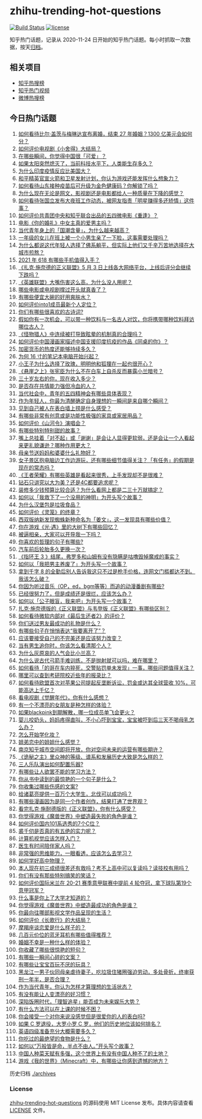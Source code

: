 # zhihu-trending-hot-questions

[![Build Status](https://github.com/justjavac/zhihu-trending-hot-questions/workflows/ci/badge.svg?branch=master)](https://github.com/justjavac/zhihu-trending-hot-questions/actions)
[![license](https://img.shields.io/github/license/justjavac/zhihu-trending-hot-questions)](https://github.com/justjavac/zhihu-trending-hot-questions/blob/master/LICENSE)

知乎热门话题，记录从 2020-11-24 日开始的知乎热门话题。每小时抓取一次数据，按天[归档](./archives)。

## 相关项目

- [知乎热搜榜](https://github.com/justjavac/zhihu-trending-top-search)
- [知乎热门视频](https://github.com/justjavac/zhihu-trending-hot-video)
- [微博热搜榜](https://github.com/justjavac/weibo-trending-hot-search)

## 今日热门话题

<!-- BEGIN -->
<!-- 最后更新时间 Tue May 04 2021 14:01:54 GMT+0800 (China Standard Time) -->

1. [如何看待比尔·盖茨与梅琳达宣布离婚，结束 27 年婚姻？1300
   亿美元会如何分？](https://www.zhihu.com/question/457737040)
2. [如何评价电视剧《小舍得》大结局？](https://www.zhihu.com/question/457690005)
3. [在哪些瞬间，你觉得中国很「可爱」？](https://www.zhihu.com/question/455857255)
4. [如果太阳突然熄灭了，当前科技水平下，人类能生存多久？](https://www.zhihu.com/question/399868816)
5. [为什么印度疫情反应比美国大？](https://www.zhihu.com/question/456804640)
6. [和平精英官宣火箭和卫星发射计划，你认为游戏还能发挥什么想象力？](https://www.zhihu.com/question/457592519)
7. [如何看待山东接种疫苗后可升级为金色健康码？你解锁了吗？](https://www.zhihu.com/question/457670626)
8. [为什么现在无论是网文，影视剧还是电影都给人一种质量在下降的感觉？](https://www.zhihu.com/question/457535894)
9. [如何看待张国立发布大夜班工作动态，被网友指责「明星赚得多还矫情」这件事？](https://www.zhihu.com/question/457625710)
10. [如何评价共青团中央和知乎联合出品的五四微电影《重逢》？](https://www.zhihu.com/question/457512856)
11. [电影《你的婚礼》中女主真的爱男主吗？](https://www.zhihu.com/question/457361837)
12. [当代青年身上的「国潮含量」，为什么越来越高？](https://www.zhihu.com/question/457690066)
13. [一年级的女儿在班上被一个小男生亲了一下脸，这事需要处理吗？](https://www.zhihu.com/question/449615832)
14. [为什么都说这代年轻人选择了佛系躺平，但实际上他们又千辛万苦地选择在大城市煎熬？](https://www.zhihu.com/question/457670118)
15. [2021 年 618 有哪些手机值得入手？](https://www.zhihu.com/question/457255298)
16. [《扎克·施奈德的正义联盟》5 月 3
    日上线各大网络平台，上线后评分会继续下跌吗？](https://www.zhihu.com/question/457626472)
17. [《英雄联盟》大嘴伤害这么高，为什么没人用呢？](https://www.zhihu.com/question/457142246)
18. [哪些电影或电视剧撑过开头就真香了？](https://www.zhihu.com/question/449504220)
19. [有哪些便宜大碗的好用爽肤水？](https://www.zhihu.com/question/35463549)
20. [如何评价into1成员最新个人定位？](https://www.zhihu.com/question/457263016)
21. [你们有哪些很喜欢的古诗词?](https://www.zhihu.com/question/327606978)
22. [假如你有一次机会，可以带一种饮料与一名古人对饮，你将携带哪种饮料拜访哪位古人？](https://www.zhihu.com/question/457665322)
23. [《怪物猎人》中连续被打导致眩晕的机制真的合理吗？](https://www.zhihu.com/question/457522634)
24. [如何评价中国漫画家描述中国支援印度抗疫的作品《同桌的你》？](https://www.zhihu.com/question/457620550)
25. [加密货币的热度还能够持续多久？](https://www.zhihu.com/question/454117805)
26. [为何 16 寸的笔记本电脑开始兴起？](https://www.zhihu.com/question/456973925)
27. [小王子为什么选择了玫瑰，明明他和狐狸在一起也很开心？](https://www.zhihu.com/question/353104840)
28. [《悬崖之上》张宪臣为什么不在白车上自杀反而暴露小兰暗号？](https://www.zhihu.com/question/457341025)
29. [三十岁左右的你，现在收入多少？](https://www.zhihu.com/question/310923691)
30. [是否存在共情能力强但冷血的人？](https://www.zhihu.com/question/267512045)
31. [当代社会中，青年的五四精神会有哪些具体表现？](https://www.zhihu.com/question/457145137)
32. [作为年轻人，你最为清醒确定自身理想的一瞬间是来自哪个瞬间？](https://www.zhihu.com/question/457149789)
33. [见到自己被人在表白墙上捞是什么感受？](https://www.zhihu.com/question/426184407)
34. [有哪些非常有创意或是功能性极强的家具或家居用品？](https://www.zhihu.com/question/22970316)
35. [如何评价《山河令》演唱会？](https://www.zhihu.com/question/457706665)
36. [有哪些特别特别甜的故事？](https://www.zhihu.com/question/417468331)
37. [嘴上总挂着「对不起」或「谢谢」是会让人显得更软弱，还是会让一个人看起来更礼貌谦逊？哪种作用更大？](https://www.zhihu.com/question/25052958)
38. [母亲节送妈妈和婆婆什么礼物好？](https://www.zhihu.com/question/276253230)
39. [女子景区抱电脑边工作边游玩，还有哪些细节值得关注？「有任务」的假期是现在的常态吗？](https://www.zhihu.com/question/457540899)
40. [《王者荣耀》有哪些英雄是看起来很秀，上手发现却不是很难？](https://www.zhihu.com/question/456199987)
41. [钻石只讲究以大为美？还是4C都要追求呢？](https://www.zhihu.com/question/446458723)
42. [装修多少钱预算比较合适？为什么看网上都是二三十万就搞定？](https://www.zhihu.com/question/441287480)
43. [如何以「我救下了一个没用的神明」为开头写个故事？](https://www.zhihu.com/question/444751348)
44. [为什么汉堡包是垃圾食品？](https://www.zhihu.com/question/382868803)
45. [如何评价《灵笼》的终章？](https://www.zhihu.com/question/457072944)
46. [西双版纳新发现蜘蛛新种命名为「姜文」，这一发现具有哪些价值？](https://www.zhihu.com/question/457371552)
47. [你在游戏《光·遇》里的大树下有哪些回忆？](https://www.zhihu.com/question/457409229)
48. [被逼相亲，大家可以开导我一下吗？](https://www.zhihu.com/question/457592442)
49. [你喜欢的哲理的句子有哪些?](https://www.zhihu.com/question/431496102)
50. [汽车前后轮胎多久更换一次？](https://www.zhihu.com/question/313262320)
51. [《指环王 3
    》结尾，弗罗多和山姆有没有隐瞒是咕噜毁掉魔戒的事实？](https://www.zhihu.com/question/457495969)
52. [如何以「我把男主养废了」为开头写一个故事？](https://www.zhihu.com/question/437462244)
53. [拿到千字 8
    的全勤后别人告诉我这只不过是枪手价格，连网文门槛都达不到。我该怎么破？](https://www.zhihu.com/question/457647042)
54. [你因为听过音乐（OP，ed，bgm等等）而追的动漫番剧有哪些?](https://www.zhihu.com/question/456640204)
55. [已经很努力了，但是成绩还是很烂，应该怎么办？](https://www.zhihu.com/question/455175745)
56. [如何以「公子眼盲，我来吧」为开头写一个故事？](https://www.zhihu.com/question/442710328)
57. [扎克·施奈德版的《正义联盟》与韦登版《正义联盟》有哪些区别？](https://www.zhihu.com/question/449872864)
58. [如何看待微软内部对《最后生还者2》的评价？](https://www.zhihu.com/question/457639452)
59. [你们送过男友最成功的礼物是什么？](https://www.zhihu.com/question/25865753)
60. [有哪些句子在悄悄表达“我要离开了”？](https://www.zhihu.com/question/440637432)
61. [应该要接受自己的不完美还是应该努力改变？](https://www.zhihu.com/question/278953449)
62. [当有男生追你时，你该怎么看清那个人？](https://www.zhihu.com/question/342163331)
63. [为什么灰原哀的人气会比小兰高？](https://www.zhihu.com/question/382637152)
64. [为什么说古代弓箭手难训练，不是抛射就可以吗，难在哪里？](https://www.zhihu.com/question/349584247)
65. [如何看待「的哥在车内猝死，交警贴罚单未发现」一事，哪些问题值得关注？](https://www.zhihu.com/question/457613358)
66. [哪里可以查到考研院校近些年的报录比？](https://www.zhihu.com/question/367173234)
67. [如何看待欧盟首次对苹果公司提起反垄断诉讼，罚金或达其全球营收
    10%，可能高达上千亿？](https://www.zhihu.com/question/457427264)
68. [看电视剧《觉醒年代》，你有什么感想？](https://www.zhihu.com/question/450120675)
69. [有一个不漂亮的女朋友是种怎样的体验？](https://www.zhihu.com/question/27433657)
70. [如果blackpink到期解散，哪一位成员单飞会更火？](https://www.zhihu.com/question/455213754)
71. [婴儿咬奶头，妈妈疼得直叫，不小心吓到宝宝，宝宝被吓到后三天不喝母乳怎么办？](https://www.zhihu.com/question/455850698)
72. [怎么开始学化妆？](https://www.zhihu.com/question/302940225)
73. [姐弟恋中的姐姐什么感觉？](https://www.zhihu.com/question/451689518)
74. [南京知乎城市空间即将开放，你对空间未来的运营有哪些期许？](https://www.zhihu.com/question/455930944)
75. [《诡秘之主》里众神的等级、谱系和发展历史大致是怎么样的？](https://www.zhihu.com/question/344358183)
76. [三人乐队演出如何配置乐器?](https://www.zhihu.com/question/453577415)
77. [有哪些让人欲罢不能的学习方法？](https://www.zhihu.com/question/30178891)
78. [你从书中读到的最惊艳的一个句子是什么？](https://www.zhihu.com/question/456541633)
79. [你收集过哪些伤感的文案?](https://www.zhihu.com/question/450594854)
80. [给诸葛亮提供一百万个大学生，北伐可以成功吗？](https://www.zhihu.com/question/443277138)
81. [有哪些漫画因为是同一个作者创作，结果打通了世界观？](https://www.zhihu.com/question/437451134)
82. [看完扎克·施耐德版的《正义联盟》，你有什么感受？](https://www.zhihu.com/question/450085688)
83. [你觉得游戏《魔兽世界》中塑造最失败的角色是谁？](https://www.zhihu.com/question/456498770)
84. [如何评价国内101系选秀的7个C位？](https://www.zhihu.com/question/456871781)
85. [裘千仞是否真的有五绝的实力呢？](https://www.zhihu.com/question/457477701)
86. [计算机视觉应该怎样入门？](https://www.zhihu.com/question/23902574)
87. [医生有时间陪伴家人吗？](https://www.zhihu.com/question/307677298)
88. [非常强的思维能力，一眼看透，应该怎么去学习？](https://www.zhihu.com/question/447265742)
89. [如何学好高中物理？](https://www.zhihu.com/question/19812276)
90. [本人现在初三成绩很差还有救吗？考不上高中可以复读吗？读技校有用吗？](https://www.zhihu.com/question/456260758)
91. [你们有没有那些特别搞笑的笑话？](https://www.zhihu.com/question/454205391)
92. [如何评价国际米兰在 20-21 赛季意甲联赛中提前 4
    轮夺冠，拿下球队第19个意甲冠军？](https://www.zhihu.com/question/457596626)
93. [什么事是你上了大学才知道的？](https://www.zhihu.com/question/406491354)
94. [你觉得游戏《魔兽世界》中塑造最成功的角色是谁？](https://www.zhihu.com/question/456497443)
95. [你最向往哪部影视文学作品呈现的生活？](https://www.zhihu.com/question/456677630)
96. [如何评价《长歌行》的大结局？](https://www.zhihu.com/question/457677705)
97. [摩羯座谈恋爱是什么样子的？](https://www.zhihu.com/question/452356824)
98. [几百元价位的蓝牙耳机有哪些值得推荐？](https://www.zhihu.com/question/450380739)
99. [婚姻不幸是一种什么样的体验？](https://www.zhihu.com/question/267571755)
100. [你收藏了哪些很惊艳的短句？](https://www.zhihu.com/question/456852823)
101. [有哪些一瞬间心碎的文案？](https://www.zhihu.com/question/446133693)
102. [有哪些让宝宝百玩不厌的玩具？](https://www.zhihu.com/question/347811760)
103. [黑龙江一男子伙同母亲虐待妻子，吃垃圾住猪圈强迫劳动，多处骨折，终审获刑一年半，是否合理？](https://www.zhihu.com/question/457256890)
104. [作为当代青年，你认为怎样才算理想的生活状态？](https://www.zhihu.com/question/457149501)
105. [有没有能让人变漂亮的好习惯？](https://www.zhihu.com/question/423969924)
106. [深陷饭圈时代，「理智追星」能否成为未来娱乐大势？](https://www.zhihu.com/question/456813274)
107. [有什么方法可以在上课的时候不困？](https://www.zhihu.com/question/453132101)
108. [你会接受一个对你来说没感觉但是很爱你的人的表白吗?](https://www.zhihu.com/question/456895806)
109. [如果 C 罗退役，大罗小罗 C 罗，他们的历史地位该如何排名？](https://www.zhihu.com/question/384740207)
110. [英语四级准备充分大概需要多久？](https://www.zhihu.com/question/293706213)
111. [你吃过的最绝望的食物是什么？](https://www.zhihu.com/question/266593795)
112. [如何以“万般皆是命，半点不由人。”开头写个故事？](https://www.zhihu.com/question/446397308)
113. [中国人种菜天赋有多强，这个世界上有没有中国人种不了的土地？](https://www.zhihu.com/question/457311138)
114. [游戏《我的世界》（Minecraft）中，有哪些让你感到遗憾的地方？](https://www.zhihu.com/question/451353111)

<!-- END -->

历史归档 [./archives](./archives)

### License

[zhihu-trending-hot-questions](https://github.com/justjavac/zhihu-trending-hot-questions)
的源码使用 MIT License 发布。具体内容请查看 [LICENSE](./LICENSE) 文件。

